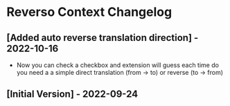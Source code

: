 # Reverso Context Changelog

## [Added auto reverse translation direction] - 2022-10-16

- Now you can check a checkbox and extension will guess each time do you need a a simple direct translation (from -> to) or reverse (to -> from)

## [Initial Version] - 2022-09-24
